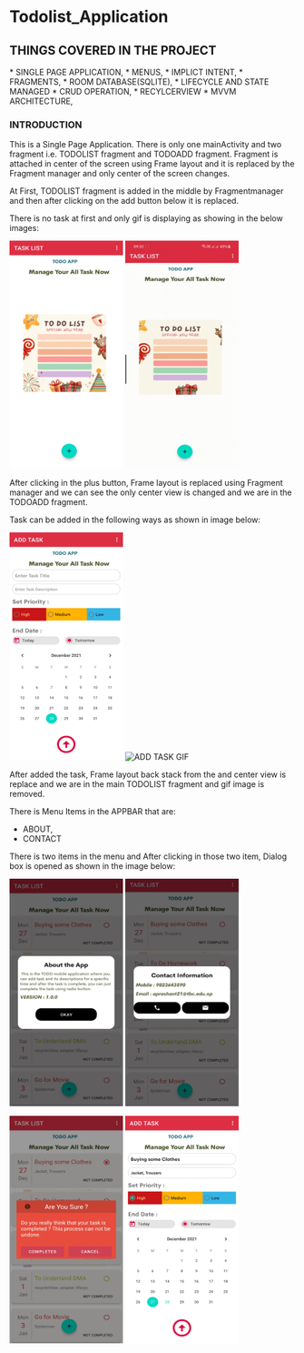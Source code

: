 # Todolist_Application


<h2> THINGS COVERED IN THE PROJECT</h2>
* SINGLE PAGE APPLICATION,   * MENUS,
* IMPLICT INTENT,            * FRAGMENTS,
* ROOM DATABASE(SQLITE),     * LIFECYCLE AND STATE MANAGED
* CRUD OPERATION,            * RECYLCERVIEW
* MVVM ARCHITECTURE,             

<h3> INTRODUCTION </h3>
This is a Single Page Application. There is only one mainActivity and two fragment i.e. TODOLIST fragment and TODOADD fragment. Fragment is attached in center of the screen using Frame layout and it is replaced by the Fragment manager and only center of the screen changes. 

At First, TODOLIST fragment is added in the middle by Fragmentmanager and then after clicking on the add button below it is replaced.

There is no task at first and only gif is displaying as showing in the below images:

<img src="images/no_data.jpg" alt="no_data_image" height="400px" width="200px" />     <img src="images/no_data.gif" alt="no_data_image" height="400px" width="200px" /> 

After clicking in the plus button, Frame layout is replaced using Fragment manager and we can see the only center view is changed and we are in the TODOADD fragment. 

Task can be added in the following ways as shown in image below:

<img src="images/add_task.jpg" alt="ADD TASK IMAGE" height="400px" width="200px" />     <img src="images/add_task.gif" alt="ADD TASK GIF" height="400px" width="200px" />

After added the task, Frame layout back stack from the and center view is replace and we are in the main TODOLIST fragment and gif image is removed. 

There is Menu Items in the APPBAR that are:

* ABOUT,
* CONTACT

There is two items in the menu and After clicking in those two item, Dialog box is opened as shown in the image below:

<img src="images/about.jpg" alt="about" height="400px" width="200px" />     <img src="images/contact_ss.jpg" alt="contact" height="400px" width="200px" /> 



<img src="images/complete_delete_task.jpg" alt="delete" height="400px" width="200px" />     <img src="images/update_task.jpg" alt="update" height="400px" width="200px" />




  


